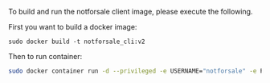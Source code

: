 To build and run the notforsale client image, please execute the following.

First you want to build a docker image:

```
sudo docker build -t notforsale_cli:v2
```

Then to run container:

```bash
sudo docker container run -d --privileged -e USERNAME="notforsale" -e PASSWORD="notforsale" -e BROKER="192.168.1.143" -e WEB="http://localhost:8888" -v $(pwd)/:/app --restart unless-stopped notforsale_cli:v2
```